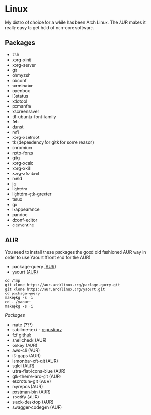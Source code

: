 # Linux

My distro of choice for a while has been Arch Linux. The AUR makes it really easy to get hold of non-core software.

## Packages

- zsh
- xorg-xinit
- xorg-server
- git
- ohmyzsh
- obconf
- terminator
- openbox
- i3status
- xdotool
- pcmanfm
- xscreensaver
- ttf-ubuntu-font-family
- feh
- dunst
- rofi
- xorg-xsetroot
- tk (dependency for gitk for some reason)
- chromium
- noto-fonts
- gitg
- xorg-xcalc
- xorg-xkill
- xorg-xfontsel
- meld
- jq
- lightdm
- lightdm-gtk-greeter
- tmux
- go
- lxappearance
- pandoc
- dconf-editor
- clementine

## AUR

You need to install these packages the good old fashioned AUR way in order to use Yaourt (front end for the AUR)

- package-query [(AUR)](https://aur.archlinux.org/package-query.git)
- yaourt [(AUR)](https://aur.archlinux.org/yaourt.git)

```
cd /tmp
git clone https://aur.archlinux.org/package-query.git
git clone https://aur.archlinux.org/yaourt.git
cd package-query
makepkg -s -i
cd ../yaourt
makepkg -s -i
```

*Packages*

- mate (???)
- sublime-text - [repository](https://www.sublimetext.com/docs/3/linux_repositories.html#pacman)
- fzf [github](https://github.com/junegunn/fzf/)
- shellcheck (AUR)
- obkey (AUR)
- aws-cli (AUR)
- i3-gaps (AUR)
- lemonbar-xft-git (AUR)
- sqlcl (AUR)
- ultra-flat-icons-blue (AUR)
- gtk-theme-arc-git (AUR)
- escrotum-git (AUR)
- myrepos (AUR)
- postman-bin (AUR)
- spotify (AUR)
- slack-desktop (AUR)
- swagger-codegen (AUR)
